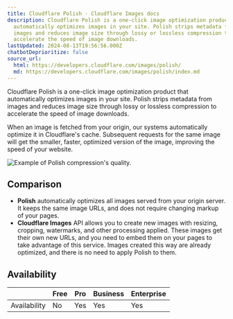 ```yaml
---
title: Cloudflare Polish · Cloudflare Images docs
description: Cloudflare Polish is a one-click image optimization product that
  automatically optimizes images in your site. Polish strips metadata from
  images and reduces image size through lossy or lossless compression to
  accelerate the speed of image downloads.
lastUpdated: 2024-08-13T19:56:56.000Z
chatbotDeprioritize: false
source_url:
  html: https://developers.cloudflare.com/images/polish/
  md: https://developers.cloudflare.com/images/polish/index.md
---
```


Cloudflare Polish is a one-click image optimization product that automatically optimizes images in your site. Polish strips metadata from images and reduces image size through lossy or lossless compression to accelerate the speed of image downloads.

When an image is fetched from your origin, our systems automatically optimize it in Cloudflare's cache. Subsequent requests for the same image will get the smaller, faster, optimized version of the image, improving the speed of your website.

![Example of Polish compression's quality.](https://developers.cloudflare.com/_astro/polish.DBlbPZoO_GT9cH.webp)

## Comparison

* **Polish** automatically optimizes all images served from your origin server. It keeps the same image URLs, and does not require changing markup of your pages.
* **Cloudflare Images** API allows you to create new images with resizing, cropping, watermarks, and other processing applied. These images get their own new URLs, and you need to embed them on your pages to take advantage of this service. Images created this way are already optimized, and there is no need to apply Polish to them.

## Availability

| | Free | Pro | Business | Enterprise |
| - | - | - | - | - |
| Availability | No | Yes | Yes | Yes |
